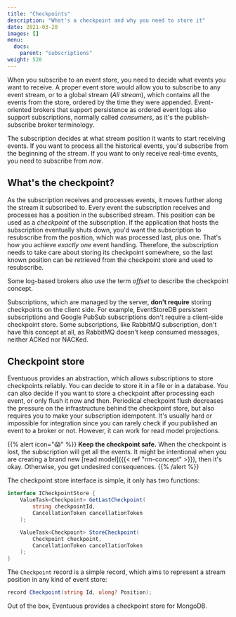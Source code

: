 ```yaml
---
title: "Checkpoints"
description: "What's a checkpoint and why you need to store it"
date: 2021-03-20
images: []
menu:
  docs:
    parent: "subscriptions"
weight: 520
---
```


When you subscribe to an event store, you need to decide what events you want to receive. A proper event store would allow you to subscribe to any event stream, or to a global stream (_All stream_), which contains all the events from the store, ordered by the time they were appended. Event-oriented brokers that support persistence as ordered event logs also support subscriptions, normally called _consumers_, as it's the publish-subscribe broker terminology.

The subscription decides at what stream position it wants to start receiving events. If you want to process all the historical events, you'd subscribe from the beginning of the stream. If you want to only receive real-time events, you need to subscribe from _now_.

## What's the checkpoint?

As the subscription receives and processes events, it moves further along the stream it subscribed to. Every event the subscription receives and processes has a position in the subscribed stream. This position can be used as a _checkpoint_ of the subscription. If the application that hosts the subscription eventually shuts down, you'd want the subscription to resubscribe from the position, which was processed last, plus one. That's how you achieve _exactly one_ event handling. Therefore, the subscription needs to take care about storing its checkpoint somewhere, so the last known position can be retrieved from the checkpoint store and used to resubscribe.

Some log-based brokers also use the term _offset_ to describe the checkpoint concept.

Subscriptions, which are managed by the server, **don't require** storing checkpoints on the client side. For example, EventStoreDB persistent subscriptions and Google PubSub subscriptions don't require a client-side checkpoint store. Some subscriptions, like RabbitMQ subscription, don't have this concept at all, as RabbitMQ doesn't keep consumed messages, neither ACKed nor NACKed.

## Checkpoint store

Eventuous provides an abstraction, which allows subscriptions to store checkpoints reliably. You can decide to store it in a file or in a database. You can also decide if you want to store a checkpoint after processing each event, or only flush it now and then. Periodical checkpoint flush decreases the pressure on the infrastructure behind the checkpoint store, but also requires you to make your subscription idempotent. It's usually hard or impossible for integration since you can rarely check if you published an event to a broker or not. However, it can work for read model projections.

{{% alert icon="😱" %}}
**Keep the checkpoint safe.** When the checkpoint is lost, the subscription will get all the events. It might be intentional when you are creating a brand new [read model]({{< ref "rm-concept" >}}), then it's okay. Otherwise, you get undesired consequences.
{{% /alert %}}

The checkpoint store interface is simple, it only has two functions:

```csharp
interface ICheckpointStore {
    ValueTask<Checkpoint> GetLastCheckpoint(
        string checkpointId,
        CancellationToken cancellationToken
    );

    ValueTask<Checkpoint> StoreCheckpoint(
        Checkpoint checkpoint,
        CancellationToken cancellationToken
    );
}
```

The `Checkpoint` record is a simple record, which aims to represent a stream position in any kind of event store:

```csharp
record Checkpoint(string Id, ulong? Position);
```

Out of the box, Eventuous provides a checkpoint store for MongoDB.
